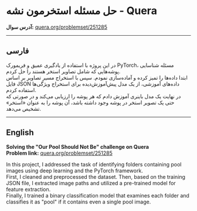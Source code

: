 # حل مسئله استخرمون نشه - Quera

**آدرس سوال:** [quera.org/problemset/251285](https://quera.org/problemset/251285)

---

## فارسی

در این پروژه با استفاده از یادگیری عمیق و فریمورک PyTorch، مسئله شناسایی پوشه‌هایی که شامل تصاویر استخر هستند را حل کردم.  
ابتدا داده‌ها را تمیز کرده و آماده‌سازی نمودم. سپس با استخراج مسیر تصاویر بر اساس فایل JSON داده‌های آموزشی، از یک مدل پیش‌آموزش‌دیده برای استخراج ویژگی‌ها استفاده کردم.  
در نهایت یک مدل باینری آموزش دادم که هر پوشه را ارزیابی می‌کند و در صورتی که حتی یک تصویر استخر در پوشه وجود داشته باشد، آن پوشه را به عنوان «استخر» تشخیص می‌دهد.

---

## English

**Solving the "Our Pool Should Not Be" challenge on Quera**  
**Problem link:** [quera.org/problemset/251285](https://quera.org/problemset/251285)

In this project, I addressed the task of identifying folders containing pool images using deep learning and the PyTorch framework.  
First, I cleaned and preprocessed the dataset. Then, based on the training JSON file, I extracted image paths and utilized a pre-trained model for feature extraction.  
Finally, I trained a binary classification model that examines each folder and classifies it as "pool" if it contains even a single pool image.
